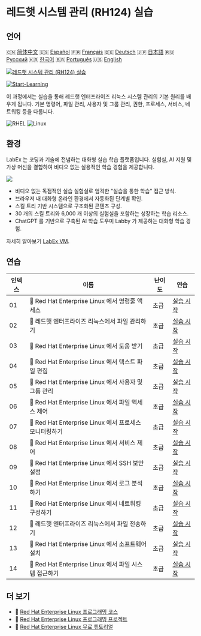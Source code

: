 # 레드햇 시스템 관리 (RH124) 실습

## 언어

🇨🇳 [简体中文](README_zh.md) 🇪🇸 [Español](README_es.md) 🇫🇷 [Français](README_fr.md) 🇩🇪 [Deutsch](README_de.md) 🇯🇵 [日本語](README_ja.md) 🇷🇺 [Русский](README_ru.md) 🇰🇷 [한국어](README_ko.md) 🇧🇷 [Português](README_pt.md) 🇺🇸 [English](README.md) 

[![레드햇 시스템 관리 (RH124) 실습](https://cover-creator.labex.io/red-hat-system-administration-rh124-labs.png?lang=ko)](https://labex.io/ko/courses/red-hat-system-administration-rh124-labs)

[![Start-Learning](https://img.shields.io/badge/Start-Learning-whitesmoke?style=for-the-badge)](https://labex.io/ko/courses/red-hat-system-administration-rh124-labs)

이 과정에서는 실습을 통해 레드햇 엔터프라이즈 리눅스 시스템 관리의 기본 원리를 배우게 됩니다. 기본 명령어, 파일 관리, 사용자 및 그룹 관리, 권한, 프로세스, 서비스, 네트워킹 등을 다룹니다.

![RHEL](https://img.shields.io/badge/RHEL-whitesmoke?style=for-the-badge&logo=rhel)
![Linux](https://img.shields.io/badge/Linux-whitesmoke?style=for-the-badge&logo=linux)


## 환경

LabEx 는 코딩과 기술에 전념하는 대화형 실습 학습 플랫폼입니다. 실험실, AI 지원 및 가상 머신을 결합하여 비디오 없는 실용적인 학습 경험을 제공합니다.

![](https://tutorial-screenshot.getvm.io/images/vm-1725247253.png)

- 비디오 없는 독점적인 실습 실험실로 엄격한 "실습을 통한 학습" 접근 방식.
- 브라우저 내 대화형 온라인 환경에서 자동화된 단계별 확인.
- 스킬 트리 기반 시스템으로 구조화된 콘텐츠 구성.
- 30 개의 스킬 트리와 6,000 개 이상의 실험실을 포함하는 성장하는 학습 리소스.
- ChatGPT 를 기반으로 구축된 AI 학습 도우미 Labby 가 제공하는 대화형 학습 경험.

자세히 알아보기 [LabEx VM](https://support.labex.io/using-labex/virtual-machine).

## 연습

|   인덱스 | 이름                                                   | 난이도   | 연습                                                                                                                                  |
|----------|--------------------------------------------------------|----------|---------------------------------------------------------------------------------------------------------------------------------------|
|       01 | 📖 Red Hat Enterprise Linux 에서 명령줄 액세스         | 초급     | <a target='_blank' href='https://labex.io/ko/tutorials/rhel-access-command-line-in-red-hat-enterprise-linux-588454'>실습 시작</a>     |
|       02 | 📖 레드햇 엔터프라이즈 리눅스에서 파일 관리하기        | 초급     | <a target='_blank' href='https://labex.io/ko/tutorials/rhel-manage-files-in-red-hat-enterprise-linux-588463'>실습 시작</a>            |
|       03 | 📖 Red Hat Enterprise Linux 에서 도움 받기             | 초급     | <a target='_blank' href='https://labex.io/ko/tutorials/rhel-get-help-in-red-hat-enterprise-linux-588461'>실습 시작</a>                |
|       04 | 📖 Red Hat Enterprise Linux 에서 텍스트 파일 편집      | 초급     | <a target='_blank' href='https://labex.io/ko/tutorials/rhel-edit-text-files-in-red-hat-enterprise-linux-588460'>실습 시작</a>         |
|       05 | 📖 Red Hat Enterprise Linux 에서 사용자 및 그룹 관리   | 초급     | <a target='_blank' href='https://labex.io/ko/tutorials/rhel-manage-users-and-groups-in-red-hat-enterprise-linux-588464'>실습 시작</a> |
|       06 | 📖 Red Hat Enterprise Linux 에서 파일 액세스 제어      | 초급     | <a target='_blank' href='https://labex.io/ko/tutorials/rhel-control-file-access-in-red-hat-enterprise-linux-588458'>실습 시작</a>     |
|       07 | 📖 Red Hat Enterprise Linux 에서 프로세스 모니터링하기 | 초급     | <a target='_blank' href='https://labex.io/ko/tutorials/rhel-monitor-processes-in-red-hat-enterprise-linux-588465'>실습 시작</a>       |
|       08 | 📖 Red Hat Enterprise Linux 에서 서비스 제어           | 초급     | <a target='_blank' href='https://labex.io/ko/tutorials/rhel-control-services-in-red-hat-enterprise-linux-588459'>실습 시작</a>        |
|       09 | 📖 Red Hat Enterprise Linux 에서 SSH 보안 설정         | 초급     | <a target='_blank' href='https://labex.io/ko/tutorials/rhel-secure-ssh-in-red-hat-enterprise-linux-588466'>실습 시작</a>              |
|       10 | 📖 Red Hat Enterprise Linux 에서 로그 분석하기         | 초급     | <a target='_blank' href='https://labex.io/ko/tutorials/rhel-analyze-logs-in-red-hat-enterprise-linux-588456'>실습 시작</a>            |
|       11 | 📖 Red Hat Enterprise Linux 에서 네트워킹 구성하기     | 초급     | <a target='_blank' href='https://labex.io/ko/tutorials/rhel-configure-networking-in-red-hat-enterprise-linux-588457'>실습 시작</a>    |
|       12 | 📖 레드햇 엔터프라이즈 리눅스에서 파일 전송하기        | 초급     | <a target='_blank' href='https://labex.io/ko/tutorials/rhel-transfer-files-in-red-hat-enterprise-linux-588467'>실습 시작</a>          |
|       13 | 📖 Red Hat Enterprise Linux 에서 소프트웨어 설치       | 초급     | <a target='_blank' href='https://labex.io/ko/tutorials/rhel-install-software-in-red-hat-enterprise-linux-588462'>실습 시작</a>        |
|       14 | 📖 Red Hat Enterprise Linux 에서 파일 시스템 접근하기  | 초급     | <a target='_blank' href='https://labex.io/ko/tutorials/rhel-access-file-systems-in-red-hat-enterprise-linux-588455'>실습 시작</a>     |

## 더 보기

- 🔗 [Red Hat Enterprise Linux 프로그래밍 코스](https://github.com/labex-labs/awesome-programming-courses)
- 🔗 [Red Hat Enterprise Linux 프로그래밍 프로젝트](https://github.com/labex-labs/awesome-programming-projects)
- 🔗 [Red Hat Enterprise Linux 무료 튜토리얼](https://github.com/labex-labs/rhel-free-tutorials)

